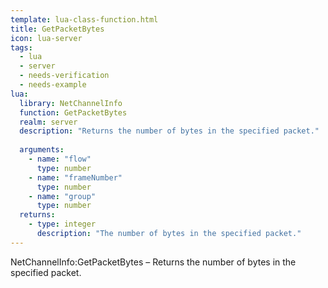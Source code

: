 ```yaml
---
template: lua-class-function.html
title: GetPacketBytes
icon: lua-server
tags:
  - lua
  - server
  - needs-verification
  - needs-example
lua:
  library: NetChannelInfo
  function: GetPacketBytes
  realm: server
  description: "Returns the number of bytes in the specified packet."
  
  arguments:
    - name: "flow"
      type: number
    - name: "frameNumber"
      type: number
    - name: "group"
      type: number
  returns:
    - type: integer
      description: "The number of bytes in the specified packet."
---
```


<div class="lua__search__keywords">
NetChannelInfo:GetPacketBytes &#x2013; Returns the number of bytes in the specified packet.
</div>
